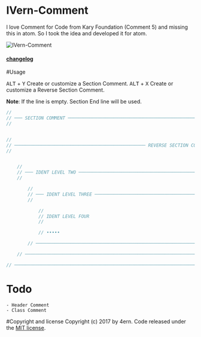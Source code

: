# IVern-Comment

I love Comment for Code from Kary Foundation (Comment 5) and missing this in atom.
So I took the idea and developed it for atom.

![IVern-Comment](https://image.ibb.co/epXL15/ivern_comment.gif)

#### [changelog](https://github.com/4ern/IVern-comment/blob/master/CHANGELOG.md)

#Usage

<kbd>ALT</kbd> + <kbd>Y</kbd> Create or customize a Section Comment.
<kbd>ALT</kbd> + <kbd>X</kbd> Create or customize a Reverse Section Comment.

**Note**: If the line is empty. Section End line will be used.

```javascript
//
// ─── SECTION COMMENT ─────────────────────────────────────────────────────────
//


//
// ───────────────────────────────────────────────── REVERSE SECTION COMMENT ───
//


    //
    // ─── IDENT LEVEL TWO ─────────────────────────────────────────────────────
    //

        //
        // ─── IDENT LEVEL THREE ───────────────────────────────────────────────
        //

            //
            // IDENT LEVEL FOUR
            //

            // •••••

        // ─────────────────────────────────────────────────────────────────────

    // ─────────────────────────────────────────────────────────────────────────

// ─────────────────────────────────────────────────────────────────────────────


```

# Todo
	- Header Comment
	- Class Comment

#Copyright and license
Copyright (c) 2017 by 4ern. Code released under the [MIT license](https://github.com/4ern/IVern-comment/blob/master/LICENSE).
